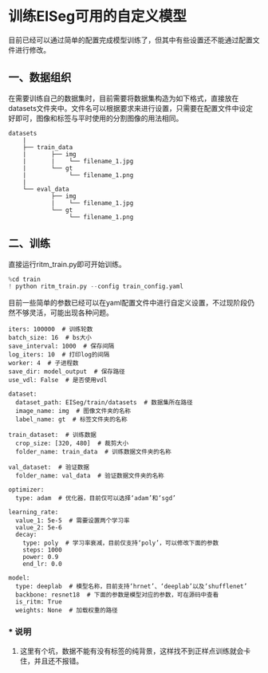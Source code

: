# 训练EISeg可用的自定义模型

目前已经可以通过简单的配置完成模型训练了，但其中有些设置还不能通过配置文件进行修改。

## 一、数据组织

在需要训练自己的数据集时，目前需要将数据集构造为如下格式，直接放在datasets文件夹中。文件名可以根据要求来进行设置，只需要在配置文件中设定好即可，图像和标签与平时使用的分割图像的用法相同。

```
datasets
    |
    ├── train_data
    |       ├── img
    |       |    └── filename_1.jpg
    |       └── gt
    |            └── filename_1.png
    |
    └── eval_data
            ├── img
            |    └── filename_1.jpg
            └── gt
                 └── filename_1.png
```

## 二、训练

直接运行ritm_train.py即可开始训练。

```python
%cd train
! python ritm_train.py --config train_config.yaml
```

目前一些简单的参数已经可以在yaml配置文件中进行自定义设置，不过现阶段仍然不够灵活，可能出现各种问题。

```
iters: 100000  # 训练轮数
batch_size: 16  # bs大小
save_interval: 1000  # 保存间隔
log_iters: 10  # 打印log的间隔
worker: 4  # 子进程数
save_dir: model_output  # 保存路径
use_vdl: False  # 是否使用vdl

dataset:
  dataset_path: EISeg/train/datasets  # 数据集所在路径
  image_name: img  # 图像文件夹的名称
  label_name: gt  # 标签文件夹的名称

train_dataset:  # 训练数据
  crop_size: [320, 480]  # 裁剪大小
  folder_name: train_data  # 训练数据文件夹的名称

val_dataset:  # 验证数据
  folder_name: val_data  # 验证数据文件夹的名称

optimizer:
  type: adam  # 优化器，目前仅可以选择‘adam’和‘sgd’

learning_rate:
  value_1: 5e-5  # 需要设置两个学习率
  value_2: 5e-6
  decay:
    type: poly  # 学习率衰减，目前仅支持‘poly’，可以修改下面的参数
    steps: 1000
    power: 0.9
    end_lr: 0.0

model:
  type: deeplab  # 模型名称，目前支持‘hrnet’、‘deeplab’以及‘shufflenet’
  backbone: resnet18  # 下面的参数是模型对应的参数，可在源码中查看
  is_ritm: True
  weights: None  # 加载权重的路径
```



### * 说明

1. 这里有个坑，数据不能有没有标签的纯背景，这样找不到正样点训练就会卡住，并且还不报错。

